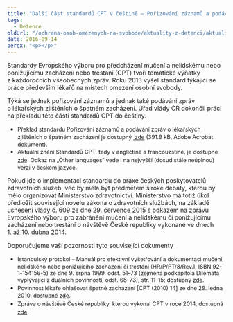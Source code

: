 ```yaml
---
title: "Další část standardů CPT v češtině – Pořizování záznamů a podávání zpráv o lékařských zjištěních o špatném zacházení"
tags:
  - Detence
oldUrl: "/ochrana-osob-omezenych-na-svobode/aktuality-z-detenci/aktuality-z-detenci-2016/dalsi-cast-standardu-cpt-v-cestine-porizovani-zaznamu-a-podavani-zprav-o-leka/"
date: 2016-09-14
perex: "<p></p>"
---
```


<!-- imported from the old website -->

<p>Standardy Evropského výboru pro předcházení mučení a nelidskému nebo ponižujícímu zacházení nebo trestání (CPT) tvoří tematické výňatky z každoročních všeobecných zpráv. Roku 2013 vyšel standard týkající se práce především lékařů na místech omez<a name="_GoBack"></a>ení osobní svobody. </p> <p>Týká se jednak pořizování záznamů a jednak také podávání zpráv o lékařských zjištěních o špatném zacházení. Úřad vlády ČR dokončil práci na překladu této části standardů CPT do češtiny.</p><ul><li><span style="line-height: 17.92px; font-size: 12.8px;">Překlad standardu Pořizování záznamů a podávání zpráv o lékařských zjištěních o špatném zacházení je dostupný <a title="Otevření do nového okna" href="/uploads-import/ochrana_osob/2016/CPT_Porizovani-zaznamu.pdf" target="_blank"><img alt="" src="https://www.ochrance.cz/typo3/ext/od_linkdesc/icons/pdf.gif" class="od_linkdesc_icon" /> zde</a> (391.9 kB, Adobe Acrobat dokument).</span></li><li><span style="line-height: 17.92px; font-size: 12.8px;">Aktuální znění Standardů CPT, tedy v angličtině a francouzštině, je dostupné </span><a href="http://www.cpt.coe.int/en/docsstandards.htm" target="_blank" style="line-height: 17.92px; font-size: 12.8px;">zde</a><span style="line-height: 17.92px; font-size: 12.8px;">. Odkaz na „Other languages“ vede i na nejvyšší (dosud stále neúplnou) verzi v českém jazyce.</span></li></ul> <p>Pokud jde o implementaci standardu do praxe českých poskytovatelů zdravotních služeb, věc by měla být předmětem široké debaty, kterou by mělo organizovat Ministerstvo zdravotnictví. Ministerstvo má totiž úkol předložit související novelu zákona o zdravotních službách, na základě usnesení vlády č. 609 ze dne 29. července 2015 s odkazem na zprávu Evropského výboru pro zabránění mučení a nelidskému či ponižujícímu zacházení nebo trestání o návštěvě České republiky vykonané ve dnech 1. až 10. dubna 2014.</p> <p>Doporučujeme vaší pozornosti tyto související dokumenty</p><ul><li><span style="line-height: 17.92px; font-size: 12.8px;">Istanbulský protokol – Manuál pro efektivní vyšetřování a dokumentaci mučení, nelidského nebo ponižujícího zacházení či trestání (HR/P/PT/8/Rev.1; ISBN 92-1-154156-5) ze dne 9. srpna 1999, odst. 51–73 (zejména podkapitola Dilemata vyplývající z duálních povinností, odst. 68–73), str. 11–15; dostupný </span><a href="http://www.ohchr.org/Documents/Publications/training8Rev1en.pdf" target="_blank" style="line-height: 17.92px; font-size: 12.8px;">zde</a><span style="line-height: 17.92px; font-size: 12.8px;">.</span></li><li><span style="line-height: 17.92px; font-size: 12.8px;">Povinnost lékaře ohlašovat špatné zacházení [CPT (2010) 14] ze dne 29. ledna 2010, dostupné </span><a href="http://www.cpt.coe.int/en/working-documents/CPT-2010-14-eng.pdf" target="_blank" style="line-height: 17.92px; font-size: 12.8px;">zde</a><span style="line-height: 17.92px; font-size: 12.8px;">.</span></li><li><span style="line-height: 17.92px; font-size: 12.8px;">Zpráva o návštěvě České republiky, kterou vykonal CPT v roce 2014, dostupná </span><a href="http://www.cpt.coe.int/en/states/cze.htm" target="_blank" style="line-height: 17.92px; font-size: 12.8px;">zde</a><span style="line-height: 17.92px; font-size: 12.8px;">.</span></li></ul><p></p><p></p>
